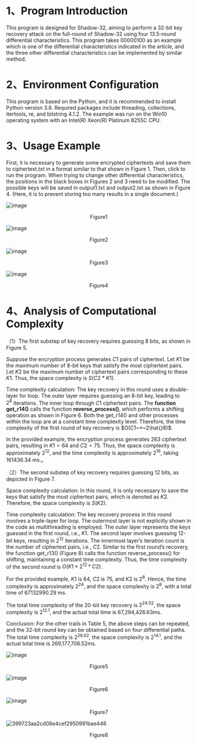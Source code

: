 # **1、Program Introduction**&#x20;

This program is designed for Shadow-32, aiming to perform a 32-bit key recovery attack on the full-round of Shadow-32 using four 13.5-round differential characteristics. This program takes 00000100 as an example which is one of the differential characteristics indicated in the article, and the three other differential characteristics can be implemented by similar method.

# **2、Environment Configuration**

This program is based on the Python, and it is recommended to install Python version 3.8. Required packages include threading, collections, itertools, re, and bitstring 4.1.2. The example was run on the Win10 operating system with an Intel(R) Xeon(R) Platinum 8255C CPU.

# **3、Usage Example**

First, it is necessary to generate some encrypted ciphertexts and save them to ciphertext.txt in a format similar to that shown in Figure 1. Then, click to run the program. When trying to change other differential characteristics, the positions in the black boxes in Figures 2 and 3 need to be modified. The possible keys will be saved in output1.txt and output2.txt as shown in Figure 4. (Here, it is to prevent storing too many results in a single document.)

![image](https://github.com/rainrong/Experiment_Key_Recovery_Shadow-32/assets/101979257/5b66331c-a2bb-432f-95b5-3e08b17b8b90)
<center>Figure1</center>


![image](https://github.com/rainrong/Experiment_Key_Recovery_Shadow-32/assets/101979257/313ae2bc-4e21-4f70-83aa-06c2c7c41e6c)
<center>Figure2</center>

![image](https://github.com/rainrong/Experiment_Key_Recovery_Shadow-32/assets/101979257/43d5be41-4509-4ee7-9185-0c2350662d26)

<center>Figure3</center>

![image](https://github.com/rainrong/Experiment_Key_Recovery_Shadow-32/assets/101979257/e49bca11-dec5-4b85-bb32-d247ec9d32fe)
<center>Figure4</center>




# **4、Analysis of Computational Complexity**

（1）The first substep of key recovery requires guessing 8 bits, as shown in Figure 5.

Suppose the encryption process generates $C1$ pairs of ciphertext. Let $K1$ be the maximum number of 8-bit keys that satisfy the most ciphertext pairs. Let $K2$ be the maximum number of ciphertext pairs corresponding to these $K1$. Thus, the space complexity is $S(C2~*~K1)$.

Time complexity calculation: The key recovery in this round uses a double-layer for loop. The outer layer requires guessing an 8-bit key, leading to $2^8$ iterations. The inner loop through $C1$ ciphertext pairs. The **function get\_r14()** calls the function **reverse\_process()**, which performs a shifting operation as shown in Figure 6. Both the get\_r14() and other processes within the loop are at a constant time complexity level. Therefore, the time complexity of the first round of key recovery is $O(C1~*~2\hat{}8)$.

In the provided example, the encryption process generates 263 ciphertext pairs, resulting in $K1=64$ and $C2=75$. Thus, the space complexity is approximately $2^{12}$, and the time complexity is approximately $2^{16}$, taking 161436.34 ms.。

（2）The second substep of key recovery requires guessing 12 bits, as depicted in Figure 7.

Space complexity calculation: In this round, it is only necessary to save the keys that satisfy the most ciphertext pairs, which is denoted as $K2$. Therefore, the space complexity is $S(K2)$.

Time complexity calculation: The key recovery process in this round involves a triple-layer for loop. The outermost layer is not explicitly shown in the code as multithreading is employed. The outer layer represents the keys guessed in the first round, i.e., $K1$. The second layer involves guessing 12-bit keys, resulting in $2^{12}$ iterations. The innermost layer’s iteration count is the number of ciphertext pairs, i.e., $C2$. Similar to the first round’s recovery, the function get\_r13() (Figure 8) calls the function reverse\_process() for shifting, maintaining a constant time complexity. Thus, the time complexity of the second round is $O(K1*2^{12}*C2)$.

For the provided example, $K1$ is 64, $C2$ is 75, and $K2$ is $2^{8}$. Hence, the time complexity is approximately $2^{24}$, and the space complexity is $2^{8}$, with a total time of 67132990.29 ms.

The total time complexity of the 20-bit key recovery is $2^{24.02}$, the space complexity is $2^{12.1}$, and the actual total time is 67,294,426.63ms.

Conclusion: For the other trails in Table 5, the above steps can be repeated, and the 32-bit round key can be obtained based on four differential paths. The total time complexity is $2^{26.02}$, the space complexity is $2^{14.1}$, and the actual total time is 269,177,706.52ms.

![image](https://github.com/rainrong/Experiment_Key_Recovery_Shadow-32/assets/101979257/114b9794-392e-47d5-a96f-819ab0ecaa69)
<center>Figure5</center>

![image](https://github.com/rainrong/Experiment_Key_Recovery_Shadow-32/assets/101979257/c6da0fb3-dd4f-44be-8a2a-27b5319efc0c)
<center>Figure6</center>

![image](https://github.com/rainrong/Experiment_Key_Recovery_Shadow-32/assets/101979257/2b805bbb-29da-4928-b696-74d57ce43f38)
<center>Figure7</center>

![399723aa2cd08e4cef2950991bae446](https://github.com/rainrong/Experiment_Key_Recovery_Shadow-32/assets/101979257/5d24e44d-7026-4dbf-b100-0e11e8ac9e57)
<center>Figure8</center>




